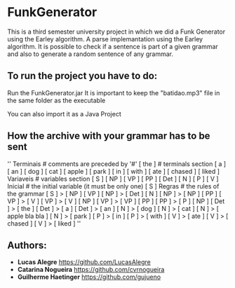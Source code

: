 # FunkGenerator

This is a third semester university project in which we did a Funk Generator using the Earley algorithm. A parse implemantation using the Earley algorithm. It is possible to check if a sentence is part of a given grammar and also to generate a random sentence of any grammar.

## To run the project you have to do:

Run the FunkGenerator.jar
It is important to keep the "batidao.mp3" file in the same folder as the executable

You can also import it as a Java Project

## How the archive with your grammar has to be sent

''
Terminais        # comments are preceded by '#'
[ the ]          # terminals section
[ a ]
[ an ]
[ dog ]
[ cat ]
[ apple ]
[ park ]
[ in ]
[ with ]
[ ate ]
[ chased ]
[ liked ]
Variaveis       # variables section
[ S ]
[ NP ]
[ VP ]
[ PP ]
[ Det ]
[ N ]
[ P ]
[ V ]
Inicial         # the initial variable (it must be only one)
[ S ]
Regras          # the rules of the grammar
[ S ] > [ NP ] [ VP ] 
[ NP ] > [ Det ] [ N ] 
[ NP ] > [ NP ] [ PP ] 
[ VP ] > [ V ] 
[ VP ] > [ V ] [ NP ]
[ VP ] > [ VP ] [ PP ] 
[ PP ] > [ P ] [ NP ] 
[ Det ] > [ the ]
[ Det ] > [ a ] 
[ Det ] > [ an ] 
[ N ] > [ dog ]
[ N ] > [ cat ] 
[ N ] > [ apple bla bla ] 
[ N ] > [ park ]
[ P ] > [ in ] 
[ P ] > [ with ] 
[ V ] > [ ate ] 
[ V ] > [ chased ]
[ V ] > [ liked ]
''

## Authors:

* **Lucas Alegre** https://github.com/LucasAlegre
* **Catarina Nogueira** https://github.com/cvrnogueira
* **Guilherme Haetinger** https://github.com/gujueno
